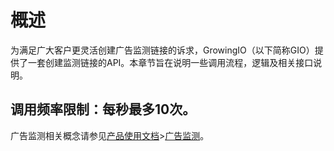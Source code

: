# 概述

为满足广大客户更灵活创建广告监测链接的诉求，GrowingIO（以下简称GIO）提供了一套创建监测链接的API。本章节旨在说明一些调用流程，逻辑及相关接口说明。

## 调用频率限制：每秒最多10次。

广告监测相关概念请参见[产品使用文档](../../../product-manual-old/)&gt;[广告监测](../../../product-manual-old/growing/ads/)。

